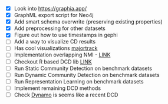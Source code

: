 - [x] Look into https://graphia.app/
- [x] GraphML export script for Neo4j
- [x] Add smart schema overwrite (preserving existing properties)
- [x] Add preprocessing for other datasets
- [x] Figure out how to use timestamps in gephi
- [ ] Add a way to visualize CD results
- [ ] Has cool visualizations [majortrack](https://majortrack.readthedocs.io/en/latest/readme_include.html#synthetic-example)
- [ ] Implementation overlapping NMI - [LINK](https://github.com/ponxosio/pyonmi)
- [ ] Checkout R based DCD lib [LINK](https://github.com/softskillsgroup/DynComm-R-package)
- [ ] Run Static Community Detection on benchmark datasets
- [ ] Run Dynamic Community Detection on benchmark datasets
- [ ] Run Representation Learning on benchmark datasets
- [ ] Implement remaining DCD methods
- [ ] Check [Dynamo](https://github.com/nogrady/dynamo) is seems like a recent DCD 